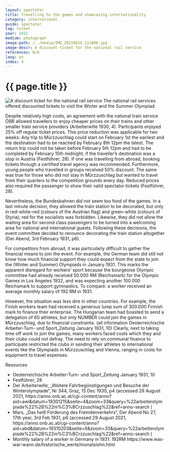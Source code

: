 ```yaml
---
layout: spectator
title: Travelling to the games and showcasing internationality
category: international
guide: spectator
tag: ticket
year: 1931
medium: photograph
image-path: /../media/IMG_20210624_111808.jpg
image-descr: A discount ticket for the national rail service
references: N/A
lang: en
index: 4
---
```

<body>
    <div class="infotext">
        <h1  id="title">{{ page.title }}</h1>
        <div class="grid-item" id="exhibit-image"><img src="../media/IMG_20210624_111808.jpg" class="img-fluid" alt="A discount ticket for the national rail service"> The national rail services offered discounted tickets to visit the Winter and the Summer Olympiad.</div>
        <p>Despite relatively high costs, an agreement with the national train service ÖBB allowed travellers to enjoy cheaper prices on their trains and other smaller train service providers (Arbeiterwille 1930, 4). Participants enjoyed 25% off regular ticket prices. This price reduction was applicable for two weeks: Any trip to Mürzzuschlag could start on February 1st the earliest and the destination had to be reached by February 8th 12pm the latest. The return trip could not be taken before February 5th 12pm and had to be completed by February 15th midnight, if the traveller’s destination was a stop in Austria (Festführer, 28). If one was travelling from abroad, booking tickets through a certified travel agency was recommended. Furthermore, young people who travelled in groups received 50% discount. The same was true for those who did not stay in Mürzzuschlag but wanted to travel from their quarters to the competition grounds every day. Reduced prices also required the passenger to show their valid spectator tickets (Festführer, 28).</p>
        <p>Nevertheless, the Bundesbahnen did not seem too fond of the games. In a last minute decision, they allowed the train station to be decorated, but only in red-white-red (colours of the Austrian flag) and green-white (colours of Styria); red for the socialists was forbidden. Likewise, they did not allow the waiting area for second class passengers to be turned into a welcoming area for national and international guests. Following these decisions, the event committee decided to renounce decorating the train station altogether (Der Abend, 3rd February 1931, p6).</p>
        <p>For competitors from abroad, it was particularly difficult to gather the financial means to join the event. For example, the German team did still not know how much financial support they could expect from the state to join the (Winter and Summer) Olympiads in January 1931. This marks the apparent disregard for workers’ sport because the bourgeoise Olympic committee had already received 50.000 RM (Reichsmark) for the Olympic Games in Los Angeles 1932, and was expecting another 100.000 Reichsmark to support gymnastics. To compare: a worker received an average monthly salary of 192 RM in 1931.</p>
        <p>However, the situation was less dire in other countries. For example, the Finish workers team had received a generous lump sum of 300.000 Finnish mark to finance their enterprise. The Hungarian team had boasted to send a delegation of 60 athletes, but only NUMBER could join the games in Mürzzuschlag, due to financial constraints. (all information Oesterreichische Arbeiter-Turn- und Sport_Zeitung January 1931, 10)
        Clearly, next to taking time off work to join the games, many workers faced costs which they and their clubs could not defray. The need to rely on communal finance to participate restricted the clubs in sending their athletes to international events like the Olympiads in Mürzzuschlag and Vienna, ranging in costs for equipment to travel expenses.</p>
        <div class="grid-item" class="resources">
            <div class="resource-title">Resources</div>
            <ul>
                <li>Oesterreichische Arbeiter-Turn- und Sport_Zeitung January 1931, 10</li>
                <li>Festführer, 28</li>
                <li>Der Arbeiterwille, „Weitere Fahrbegünstigungen und Besuche der Winterolympiade“, Nr 344, Graz, 15 Dec 1930, p4 (accessed 29 August 2021, https://anno.onb.ac.at/cgi-content/anno?aid=awi&datum=19301215&seite=4&zoom=33&query=%22arbeiterolympiade%22%2B%22m%C3%BCrzzuschlag%22&ref=anno-search )</li>
                <li>Mars, „Das heiß Förderung des Fremdenverkehrs“, Der Abend No 27, 17th year, 3rd Feb 1931, p6 (accessed 29 August 2021, https://anno.onb.ac.at/cgi-content/anno?aid=abd&datum=19310203&seite=6&zoom=33&query=%22arbeiterolympiade%22%2B%22m%C3%BCrzzuschlag%22&ref=anno-search )</li>
                <li>Monthly salary of a worker in Germany in 1931: 192RM https://www.was-war-wann.de/historische_werte/monatslohn.html</li>
            </ul>
        </div>
    </div>
</body>